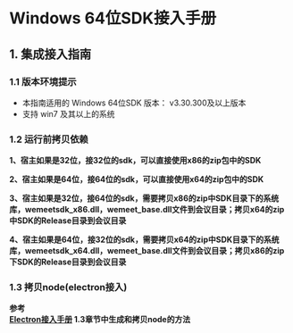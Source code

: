 # Windows 64位SDK接入手册
  
  ## 1. 集成接入指南
  ### 1.1 版本环境提示
  - 本指南适用的 Windows 64位SDK 版本： v3.30.300及以上版本
  - 支持 win7 及其以上的系统

  ### 1.2 运行前拷贝依赖
  **1、宿主如果是32位，接32位的sdk，可以直接使用x86的zip包中的SDK**
  
  **2、宿主如果是64位，接64位的sdk，可以直接使用x64的zip包中的SDK**
  
  **3、宿主如果是32位，接64位的sdk，需要拷贝x86的zip中SDK目录下的系统库，wemeetsdk_x86.dll，wemeet_base.dll文件到会议目录；拷贝x64的zip中SDK的Release目录到会议目录**
  
  **4、宿主如果是64位，接32位的sdk，需要拷贝x64的zip中SDK目录下的系统库，wemeetsdk_x64.dll，wemeet_base.dll文件到会议目录；拷贝x86的zip下SDK的Release目录到会议目录**

  
  ### 1.3 拷贝node(electron接入)
  **参考<br>[Electron接入手册](Docs/Electron/Electron接入手册.md) 1.3章节中生成和拷贝node的方法**
